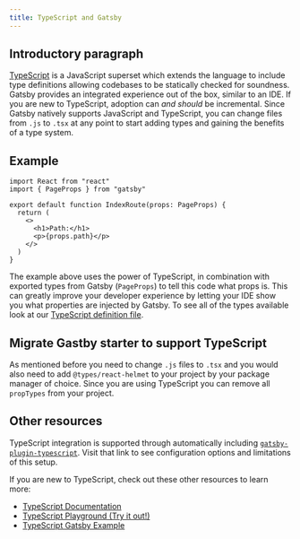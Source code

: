 ```yaml
---
title: TypeScript and Gatsby
---
```


## Introductory paragraph

[TypeScript](https://www.typescriptlang.org/) is a JavaScript superset which extends the language to include type definitions allowing codebases to be statically checked for soundness. Gatsby provides an integrated experience out of the box, similar to an IDE. If you are new to TypeScript, adoption can _and should_ be incremental. Since Gatsby natively supports JavaScript and TypeScript, you can change files from `.js` to `.tsx` at any point to start adding types and gaining the benefits of a type system.

## Example

```tsx:title=src/pages/index.tsx
import React from "react"
import { PageProps } from "gatsby"

export default function IndexRoute(props: PageProps) {
  return (
    <>
      <h1>Path:</h1>
      <p>{props.path}</p>
    </>
  )
}
```

The example above uses the power of TypeScript, in combination with exported types from Gatsby (`PageProps`) to tell this code what props is. This can greatly improve your developer experience by letting your IDE show you what properties are injected by Gatsby. To see all of the types available look at our [TypeScript definition file](https://github.com/gatsbyjs/gatsby/blob/master/packages/gatsby/index.d.ts).

## Migrate Gastby starter to support TypeScript

As mentioned before you need to change `.js` files to `.tsx` and you would also need to add `@types/react-helmet` to your project by your package manager of choice. Since you are using TypeScript you can remove all `propTypes` from your project.

## Other resources

TypeScript integration is supported through automatically including [`gatsby-plugin-typescript`](/packages/gatsby-plugin-typescript/). Visit that link to see configuration options and limitations of this setup.

If you are new to TypeScript, check out these other resources to learn more:

- [TypeScript Documentation](https://www.typescriptlang.org/docs/handbook/basic-types.html)
- [TypeScript Playground (Try it out!)](https://www.typescriptlang.org/play/index.html)
- [TypeScript Gatsby Example](https://using-typescript.gatsbyjs.org/)
